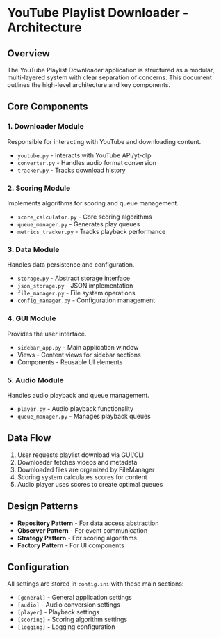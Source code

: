 # YouTube Playlist Downloader - Architecture

## Overview

The YouTube Playlist Downloader application is structured as a modular, multi-layered system with clear separation of concerns. This document outlines the high-level architecture and key components.

## Core Components

### 1. Downloader Module

Responsible for interacting with YouTube and downloading content.

- `youtube.py` - Interacts with YouTube API/yt-dlp
- `converter.py` - Handles audio format conversion
- `tracker.py` - Tracks download history

### 2. Scoring Module

Implements algorithms for scoring and queue management.

- `score_calculator.py` - Core scoring algorithms
- `queue_manager.py` - Generates play queues
- `metrics_tracker.py` - Tracks playback performance

### 3. Data Module

Handles data persistence and configuration.

- `storage.py` - Abstract storage interface
- `json_storage.py` - JSON implementation
- `file_manager.py` - File system operations
- `config_manager.py` - Configuration management

### 4. GUI Module

Provides the user interface.

- `sidebar_app.py` - Main application window
- Views - Content views for sidebar sections
- Components - Reusable UI elements

### 5. Audio Module

Handles audio playback and queue management.

- `player.py` - Audio playback functionality
- `queue_manager.py` - Manages playback queues

## Data Flow

1. User requests playlist download via GUI/CLI
2. Downloader fetches videos and metadata
3. Downloaded files are organized by FileManager
4. Scoring system calculates scores for content
5. Audio player uses scores to create optimal queues

## Design Patterns

- **Repository Pattern** - For data access abstraction
- **Observer Pattern** - For event communication
- **Strategy Pattern** - For scoring algorithms
- **Factory Pattern** - For UI components

## Configuration

All settings are stored in `config.ini` with these main sections:

- `[general]` - General application settings
- `[audio]` - Audio conversion settings
- `[player]` - Playback settings
- `[scoring]` - Scoring algorithm settings
- `[logging]` - Logging configuration
